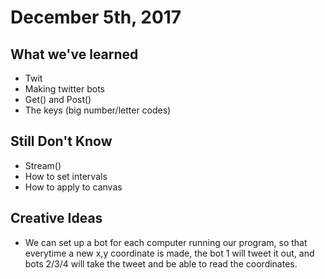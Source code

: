 # December 5th, 2017
## What we've learned
- Twit
- Making twitter bots
- Get() and Post()
- The keys (big number/letter codes)

## Still Don't Know
- Stream()
- How to set intervals
- How to apply to canvas

## Creative Ideas
- We can set up a bot for each computer running our program, so that everytime a new x,y coordinate is made, the bot 1 will tweet it out, and bots 2/3/4 will take the tweet and be able to read the coordinates.
